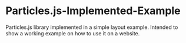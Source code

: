 # Particles.js-Implemented-Example
Particles.js library implemented in a simple layout example. 
Intended to show a working example on how to use it on a website.
